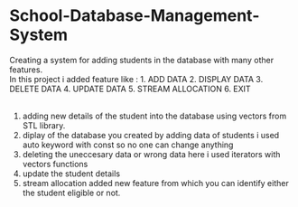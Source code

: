 # School-Database-Management-System
Creating a system for adding students in the database with many other features.
<br>
In this project i added feature like :
         1. ADD DATA 
         2. DISPLAY DATA 
         3. DELETE DATA 
         4. UPDATE DATA 
         5. STREAM ALLOCATION 
         6. EXIT \
<br>         
1. adding new details of the student into the database using vectors from STL library.
2. diplay of the database you created by adding data of students i used auto keyword with const so no one can change anything
3. deleting the uneccesary data or wrong data here i used iterators with vectors functions 
4. update the student details
5. stream allocation added new feature from which you can identify either the student eligible or not.

 
